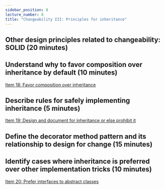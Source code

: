```yaml
---
sidebar_position: 8
lecture_number: 8
title: "Changeability III: Principles for inheritance"
---
```


## Other design principles related to changeability: SOLID (20 minutes)

## Understand why to favor composition over inheritance by default (10 minutes)

[Item 18: Favor composition over inheritance](https://learning.oreilly.com/library/view/effective-java-3rd/9780134686097/ch4.xhtml#lev18)

## Describe rules for safely implementing inheritance (5 minutes)

[Item 19: Design and document for inheritance or else prohibit it](https://learning.oreilly.com/library/view/effective-java-3rd/9780134686097/ch4.xhtml#lev19)


## Define the decorator method pattern and its relationship to design for change (15 minutes)

## Identify cases where inheritance is preferred over other implementation tricks (10 minutes)

[Item 20: Prefer interfaces to abstract classes](https://learning.oreilly.com/library/view/effective-java-3rd/9780134686097/ch4.xhtml#lev20)





